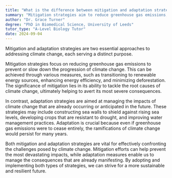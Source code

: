 ```yaml
---
title: "What is the difference between mitigation and adaptation strategies for climate change?"
summary: "Mitigation strategies aim to reduce greenhouse gas emissions, while adaptation strategies aim to cope with the effects of climate change."
author: "Dr. Grace Turner"
degree: "PhD in Biomedical Science, University of Leeds"
tutor_type: "A-Level Biology Tutor"
date: 2024-09-04
---
```


Mitigation and adaptation strategies are two essential approaches to addressing climate change, each serving a distinct purpose.

Mitigation strategies focus on reducing greenhouse gas emissions to prevent or slow down the progression of climate change. This can be achieved through various measures, such as transitioning to renewable energy sources, enhancing energy efficiency, and minimizing deforestation. The significance of mitigation lies in its ability to tackle the root causes of climate change, ultimately helping to avert its most severe consequences.

In contrast, adaptation strategies are aimed at managing the impacts of climate change that are already occurring or anticipated in the future. These strategies may include constructing sea walls to shield against rising sea levels, developing crops that are resistant to drought, and improving water management practices. Adaptation is crucial because even if greenhouse gas emissions were to cease entirely, the ramifications of climate change would persist for many years.

Both mitigation and adaptation strategies are vital for effectively confronting the challenges posed by climate change. Mitigation efforts can help prevent the most devastating impacts, while adaptation measures enable us to manage the consequences that are already manifesting. By adopting and implementing both types of strategies, we can strive for a more sustainable and resilient future.
    